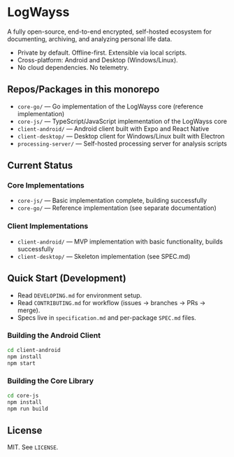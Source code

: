 # LogWayss

A fully open-source, end-to-end encrypted, self-hosted ecosystem for documenting, archiving, and analyzing personal life data.

- Private by default. Offline-first. Extensible via local scripts.
- Cross-platform: Android and Desktop (Windows/Linux).
- No cloud dependencies. No telemetry.

## Repos/Packages in this monorepo

- `core-go/` — Go implementation of the LogWayss core (reference implementation)
- `core-js/` — TypeScript/JavaScript implementation of the LogWayss core
- `client-android/` — Android client built with Expo and React Native
- `client-desktop/` — Desktop client for Windows/Linux built with Electron
- `processing-server/` — Self-hosted processing server for analysis scripts

## Current Status

### Core Implementations
- `core-js/` — Basic implementation complete, building successfully
- `core-go/` — Reference implementation (see separate documentation)

### Client Implementations
- `client-android/` — MVP implementation with basic functionality, builds successfully
- `client-desktop/` — Skeleton implementation (see SPEC.md)

## Quick Start (Development)

- Read `DEVELOPING.md` for environment setup.
- Read `CONTRIBUTING.md` for workflow (issues → branches → PRs → merge).
- Specs live in `specification.md` and per-package `SPEC.md` files.

### Building the Android Client

```bash
cd client-android
npm install
npm start
```

### Building the Core Library

```bash
cd core-js
npm install
npm run build
```

## License

MIT. See `LICENSE`.